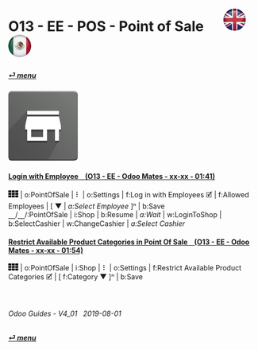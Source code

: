 # O13 - EE - POS - Point of Sale &nbsp;&nbsp;&nbsp;&nbsp; [![en-uk](/doc/img/en-uk_flag_button_small.png)](/en-uk/o13/ee/pos/en-uk-o13-ee-pos-point-of-sale-guides.md) [ ![es-mx](/doc/img/es-mx_flag_button_small.png)](/es-mx/o13/ee/pos/es-mx-o13-ee-pos-point-of-sale-guides.md)
#### [_&#x23CE; menu_](/en-uk/o13/ee/en-uk-o13-ee-guides-menu.md)  
### ![pos](/doc/img/point_of_sale.png)

#### [Login with Employee &nbsp;&nbsp; (O13 - EE - Odoo Mates - xx-xx - 01:41)](https://youtube.com/embed/Nmafl3gA8aI?autoplay=1&start=0&end=0&rel=0)  
![apps](/doc/img/apps.png) | o:PointOfSale | &#x2807; | o:Settings | f:Log in with Employees &#x1F5F9; | f:Allowed Employees | \[ &#x25BC; | _a:Select Employee_ ]&#x207F; | b:Save  
&#x23BD;/&#x23BD;/:PointOfSale | i:Shop | b:Resume | _a:Wait_ | w:LoginToShop | b:SelectCashier | w:ChangeCashier | _a:Select Cashier_  

#### [Restrict Available Product Categories in Point Of Sale &nbsp;&nbsp; (O13 - EE - Odoo Mates - xx-xx - 01:54)](https://youtube.com/embed/EO-j2h2AUw4?autoplay=1&start=0&end=0&rel=0)  
![apps](/doc/img/apps.png) | o:PointOfSale | i:Shop | &#x2807; | o:Settings | f:Restrict Available Product Categories &#x1F5F9; | \[ f:Category &#x25BC; \]&#x207F; | b:Save  

<br>

###### Odoo Guides - V4_01 &nbsp; 2019-08-01  
**[_&#x23CE; menu_](/en-uk/o13/ee/en-uk-o13-ee-guides-menu.md)**  
